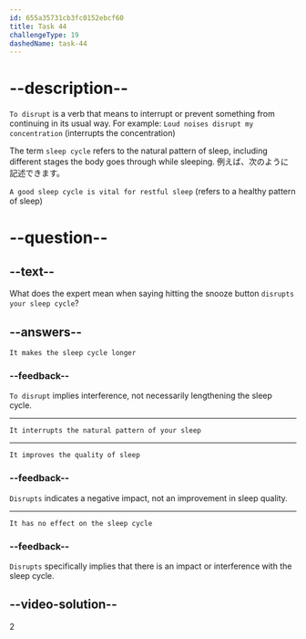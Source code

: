 ```yaml
---
id: 655a35731cb3fc0152ebcf60
title: Task 44
challengeType: 19
dashedName: task-44
---
```


# --description--

`To disrupt` is a verb that means to interrupt or prevent something from continuing in its usual way. For example: `Loud noises disrupt my concentration` (interrupts the concentration)

The term `sleep cycle` refers to the natural pattern of sleep, including different stages the body goes through while sleeping. 例えば、次のように記述できます。

`A good sleep cycle is vital for restful sleep` (refers to a healthy pattern of sleep)

# --question--

## --text--

What does the expert mean when saying hitting the snooze button `disrupts your sleep cycle`?

## --answers--

`It makes the sleep cycle longer`

### --feedback--

`To disrupt` implies interference, not necessarily lengthening the sleep cycle.

---

`It interrupts the natural pattern of your sleep`

---

`It improves the quality of sleep`

### --feedback--

`Disrupts` indicates a negative impact, not an improvement in sleep quality.

---

`It has no effect on the sleep cycle`

### --feedback--

`Disrupts` specifically implies that there is an impact or interference with the sleep cycle.

## --video-solution--

2
